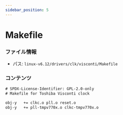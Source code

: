 ```yaml
---
sidebar_position: 5
---
```

# Makefile

### ファイル情報

- パス: `linux-v6.12/drivers/clk/visconti/Makefile`

### コンテンツ

```txt
# SPDX-License-Identifier: GPL-2.0-only
# Makefile for Toshiba Visconti clock

obj-y	+= clkc.o pll.o reset.o
obj-y	+= pll-tmpv770x.o clkc-tmpv770x.o

```
